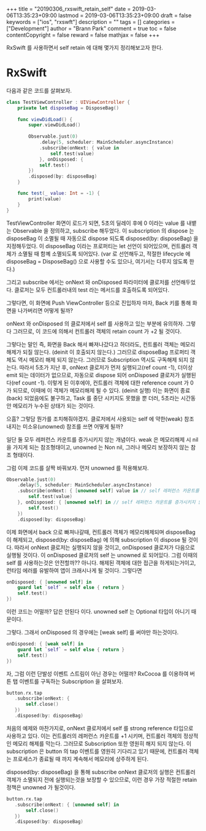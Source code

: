 +++
title = "20190306_rxswift_retain_self"
date = 2019-03-06T13:35:23+09:00
lastmod = 2019-03-06T13:35:23+09:00
draft = false
keywords = ["ios", "rxswft"]
description = ""
tags = []
categories = ["Development"]
author = "Brann Park"
comment = true
toc = false
contentCopyright = false
reward = false
mathjax = false
+++

RxSwift 를 사용하면서 self retain 에 대해 몇가지 정리해보고자 한다.

# RxSwift

다음과 같은 코드를 살펴보자.

```swift
class TestViewController : UIViewController {
	private let disposeBag = DisposeBag()
	
	func viewDidLoad() {
		super.viewDidLoad()
		
		Observable.just(0)
			.delay(5, scheduler: MainScheduler.asyncInstance)
			.subscribe(onNext: { value in
				self.test(value)
			}, onDisposed: { 
			self.test()
		})
		.disposed(by: disposeBag)
	}

	func test(_ value: Int = -1) {
		print(value)
	}
}
```

TestViewController 화면이 로드가 되면, 5초의 딜레이 후에 0 이라는 value 를 내뱉는 Observable 을 정의하고, subscribe 해두었다. 이 subscription 의 dispose 는 disposeBag 이 소멸될 때 자동으로 dispose 되도록 disposed(by: disposeBag) 을 지정해두었다. 
이 disposeBag 이라는 프로퍼티는 let 선언이 되어있으며, 컨트롤러 객체가 소멸될 때 함꼐 소멸되도록 되어있다. (var 로 선언해두고, 적절한 lifecycle 에 disposeBag = DisposeBag() 으로 사용할 수도 있으나, 여기서는 다루지 않도록 한다.)

그리고 subscribe 에서는 onNext 와 onDisposed 파라미터에 클로저를 선언해두었다. 
클로저는 모두 컨트롤러내의 test 라는 메서드를 호출하도록 되어있다. 

그렇다면, 이 화면에 Push ViewController 등으로 진입하자 마자, Back 키를 통해 화면을 나가버리면 어떻게 될까? 

onNext 와 onDisposed 의 클로저에서 self 를 사용하고 있는 부분에 유의하자. 
그렇다 그러므로, 이 코드에 의해서 컨트롤러 객체의 retain count 가 +2 될 것이다.

그렇다는 말인 즉, 화면을 Back 해서 빠져나갔다고 하더라도, 컨트롤러 객체는 메모리해제가 되질 않는다. (deinit 이 호출되지 않는다.) 그러므로 disposeBag 프로퍼티 객체도 역시 메모리 해제 되지 않는다. 그러므로 Subscription 역시도 구독해제 되지 않는다. 따라서 5초가 지난 후, onNext 클로저가 먼저 실행되고(ref count -1), 더이상 emit 되는 데이터가 없으므로, 자동으로 dispose 되어 onDisposed 클로저가 실행된다(ref count -1). 
이렇게 된 이후에야, 컨트롤러 객체에 대한 reference count 가 0 가 되므로, 이때에 이 객체가 메모리해제 될 수 있다. (deinit 실행)
이는 화면이 종료(back) 되었음에도 불구하고, Task 를 중단 시키지도 못했을 뿐 더러, 5초라는 시간동안 메모리가 누수된 상태가 되는 것이다. 

으흠? 그렇담 뭔가를 조치해줘야겠지. 클로저에서 사용되는 self 에 약한(weak) 참조 내지는 미소유(unowned) 참조를 쓰면 어떻게 될까? 

일단 둘 모두 레퍼런스 카운트를 증가시키지 않는 개념이다. weak 은 메모리해제 시 nil 을 가지게 되는 참조형태이고, unowned 는 Non nil, 그러나 메모리 보장하지 않는 참조 형태이다. 

그럼 이제 코드를 살짝 바꿔보자. 먼저 unowned 를 적용해보자.

```swift
Observable.just(0)
	.delay(5, scheduler: MainScheduler.asyncInstance)
	.subscribe(onNext: { [unowned self] value in // self 레퍼런스 카운트를 증가시키지 않음
		self.test(value)
	}, onDisposed: { [unowned self] in // self 레퍼런스 카운트를 증가시키지 않음
		self.test()
	})
	.disposed(by: disposeBag)
```



이제 화면에서 back 으로 빠져나갈때, 컨트롤러 객체가 메모리해제되며 disposeBag 이 해제되고, disposed(by: disposeBag) 에 의해 subscription 이 dispose 될 것이다. 
따라서 onNext 클로저는 실행되지 않을 것이고, onDisposed 클로저가 다음으로 실행될 것이다. 
이 onDisposed 클로저의 self 는 unowned 로 되어있다. 그럼 이때의 self 를 사용하는것은 안전할까??
아니다. 해제된 객체에 대한 접근을 하게되는거이고, 런타임 에러를 유발하여 앱이 크래시나게 될 것이다. 
그렇다면 
```swift
onDisposed: { [unowned self] in 
	guard let `self` = self else { return }
	self.test()
})
```
이런 코드는 어떨까? 답은 안된다 이다. unowned self 는 Optional 타입이 아니기 때문이다. 

그렇다. 그래서 onDisposed 의 경우에는 [weak self] 를 써야만 하는것이다. 
```swift
onDisposed: { [weak self] in 
	guard let `self` = self else { return }
	self.test() 
})
```

자, 그럼 이런 단발성 이벤트 스트림이 아닌 경우는 어떨까? RxCocoa 를 이용하여 버튼 탭 이벤트를 구독하는 Subscription 을 살펴보자. 

```swift
button.rx.tap
   .subscribe(onNext: { 
	   self.close()
   })
   .disposed(by: disposeBag)
```

처음의 예제와 마찬가지로, onNext 클로저에서 self 를 strong reference 타입으로 사용하고 있다.
이는 컨트롤러의 레퍼런스 카운트를 +1 시키며, 컨트롤러 객체의 정상적인 메모리 해제를 막는다. 그러므로 Subscription 또한 영원히 해지 되지 않는다. 이 subscription 은 button 의 tap 이벤트를 영원히 기다리고 있기 때문에, 컨트롤러 객체는 프로세스가 종료될 때 까지 계속해서 메모리에 상주하게 된다. 

disposed(by: disposeBag) 을 통해 subscribe onNext 클로저의 실행은 컨트롤러 객체가 소멸되지 전에 실행되는것을 보장할 수 있으므로, 이런 경우 가장 적절한 retain 정책은 unowned 가 될것이다.

```swift
button.rx.tap
   .subscribe(onNext: { [unowned self] in
	   self.close()
   })
   .disposed(by: disposeBag)
```
